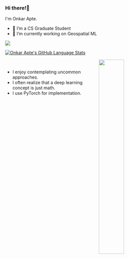 ### Hi there!👋

I'm Onkar Apte.

- 🔭 I’m a CS Graduate Student
- 🌱 I’m currently working on Geospatial ML

![](https://komarev.com/ghpvc/?username=onapte&color=blueviolet)

[![Onkar Apte's GitHub Language Stats](https://github-readme-stats.vercel.app/api/top-langs/?username=onapte&langs_count=5&theme=tokyonight)]()

<div>
  <img align='right' src="https://github.com/Anmol-Baranwal/Cool-GIFs-For-GitHub/assets/74038190/0c7eb6ed-663b-4ce4-bfbd-18239a38ba1b" width='40%'>
  <br>

- I enjoy contemplating uncommon approaches.
- I often realize that a deep learning concept is just math.
- I use PyTorch for implementation.

</div>
<br>
<br>
<br>
<br>
